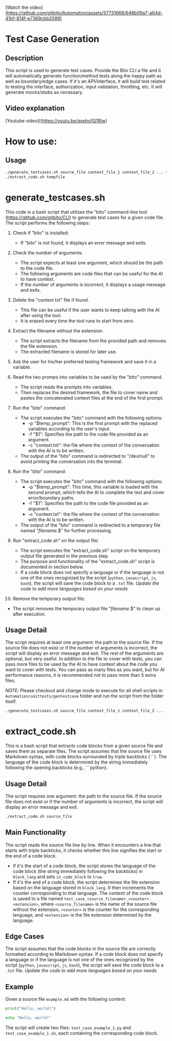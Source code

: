 [Watch the video][(https://github.com/gitbito/Automation/assets/57731668/648b09a7-a64d-41b1-814f-e7369cbb2089)](https://youtu.be/qxpho1Q1Rlw)

# Test Case Generation

## Description
This script is used to generate test cases. Provide the Bito CLI a file and it will automatically generate function/method tests along the happy path as well as boundary/edge cases. If it's an API/interface, it will build test related to testing the interface, authorization, input validation, throttling, etc. It will generate mocks/stubs as necessary. 

## Video explanation
[Youtube video]((https://youtu.be/qxpho1Q1Rlw)

# How to use:
## Usage
```bash
./generate_testcases.sh source_file context_file_1 context_file_2 ... > tempfile
./extract_code.sh tempfile
```

# generate_testcases.sh

This code is a bash script that utilizes the "bito" command-line tool (https://github.com/gitbito/CLI) to generate test cases for a given code file. The script performs the following steps:

1. Check if "bito" is installed:
   - If "bito" is not found, it displays an error message and exits.

2. Check the number of arguments:
   - The script expects at least one argument, which should be the path to the code file.
   - The following arguments are code files that can be useful for the AI to have context.
   - If the number of arguments is incorrect, it displays a usage message and exits.

3. Delete the "context.txt" file if found.
   - This file can be useful if the user wants to keep talking with the AI after using the tool.
   - It is erased every time the tool runs to start from zero.

4. Extract the filename without the extension:
   - The script extracts the filename from the provided path and removes the file extension.
   - The extracted filename is stored for later use.

5. Ask the user for his/her preferred testing framework and save it in a variable.

6. Read the two promps into variables to be used by the "bito" command.
   - The script reads the prompts into variables.
   - Then replaces the desired framework, the file to cover name and pastes the concatenated context files at the end of the first prompt.

7. Run the "bito" command:
   - The script executes the "bito" command with the following options:
     - -p "$temp_prompt": This is the first prompt with the replaced variables according to the user's input.
     - -f "$1": Specifies the path to the code file provided as an argument.
     - -c "context.txt": the file where the context of the conversation with the AI is to be written.
   - The output of the "bito" command is redirected to "/dev/null" to avoid printing the conversation into the terminal.

8. Run the "bito" command:
   - The script executes the "bito" command with the following options:
     - -p "$temp_prompt": This time, this variable is loaded with the second prompt, which tells the AI to complete the test and cover error/boundary paths.
     - -f "$1": Specifies the path to the code file provided as an argument.
     - -c "context.txt": the file where the context of the conversation with the AI is to be written.
   - The output of the "bito" command is redirected to a temporary file named "${filename}.$$" for further processing.

9. Run "extract_code.sh" on the output file:
   - The script executes the "extract_code.sh" script on the temporary output file generated in the previous step.
   - The purpose and functionality of the "extract_code.sh" script is documented in section below.
   - If a code block does not specify a language or if the language is not one of the ones recognized by the script (`python`, `javascript`, `js`, `bash`), the script will save the code block to a `.txt` file. *Update the code to add more languages based on your needs*

10. Remove the temporary output file:
   - The script removes the temporary output file "${filename}.$$" to clean up after execution.

## Usage Detail
The script requires at least one argument: the path to the source file. If the source file does not exist or if the number of arguments is incorrect, the script will display an error message and exit.
The rest of the arguments are optional, but very useful. In addition to the file to cover with tests, you can pass more files to be used by the AI to have context about the code you want to cover with tests. You can pass as many files as you want, but for AI performance reasons, it is recommended not to pass more than 5 extra files.

NOTE: Please checkout and change mode to execute for all shell scripts in `Automation/unittests/gentestcase` folder and run the script from the folder itself.

```bash
./generate_testcases.sh source_file context_file_1 context_file_2 ...
```

# extract_code.sh

This is a bash script that extracts code blocks from a given source file and saves them as separate files. The script assumes that the source file uses Markdown syntax, with code blocks surrounded by triple backticks (\```). The language of the code block is determined by the string immediately following the opening backticks (e.g., ```python).

## Usage Detail

The script requires one argument: the path to the source file. If the source file does not exist or if the number of arguments is incorrect, the script will display an error message and exit.

```bash
./extract_code.sh source_file
```

## Main Functionality
The script reads the source file line by line. When it encounters a line that starts with triple backticks, it checks whether this line signifies the start or the end of a code block.

- If it's the start of a code block, the script stores the language of the code block (the string immediately following the backticks) in `block_lang` and sets `in_code_block` to `true`.
- If it's the end of a code block, the script determines the file extension based on the language stored in `block_lang`. It then increments the counter corresponding to that language. The content of the code block is saved to a file named `test_case_<source_filename>_<counter>.<extension>`, where `<source_filename>` is the name of the source file without the extension, `<counter>` is the counter for the corresponding language, and `<extension>` is the file extension determined by the language.

## Edge Cases
The script assumes that the code blocks in the source file are correctly formatted according to Markdown syntax. If a code block does not specify a language or if the language is not one of the ones recognized by the script (`python`, `javascript`, `js`, `bash`), the script will save the code block to a `.txt` file. *Update the code to add more languages based on your needs*

## Example
Given a source file `example.md` with the following content:

```python
print("Hello, world!")
```

```bash
echo "Hello, world!"
```

The script will create two files: `test_case_example_1.py` and `test_case_example_1.sh`, each containing the corresponding code block.
